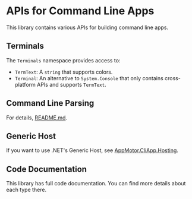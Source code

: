 ﻿---
icon: terminal
---
# APIs for Command Line Apps

This library contains various APIs for building command line apps.

## Terminals

The `Terminals` namespace provides access to:

* `TermText`: A `string` that supports colors.
* `Terminal`: An alternative to `System.Console` that only contains cross-platform APIs and supports `TermText`.

## Command Line Parsing

For details, [README.md](CommandLine/README.md).

## Generic Host

If you want to use .NET's Generic Host, see [AppMotor.CliApp.Hosting](CommandLine/Hosting/README.md).

## Code Documentation

This library has full code documentation. You can find more details about each type there.
